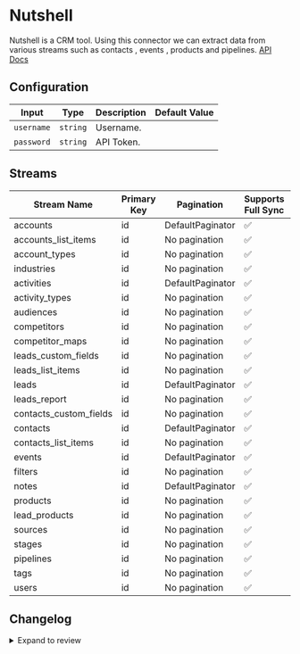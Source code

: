 # Nutshell
Nutshell is a CRM tool.
Using this connector we can extract data from various streams such as contacts , events , products and pipelines.
[API Docs](https://developers.nutshell.com/docs/getting-started)

## Configuration

| Input | Type | Description | Default Value |
|-------|------|-------------|---------------|
| `username` | `string` | Username.  |  |
| `password` | `string` | API Token.  |  |

## Streams
| Stream Name | Primary Key | Pagination | Supports Full Sync | Supports Incremental |
|-------------|-------------|------------|---------------------|----------------------|
| accounts | id | DefaultPaginator | ✅ |  ❌  |
| accounts_list_items | id | No pagination | ✅ |  ❌  |
| account_types | id | No pagination | ✅ |  ❌  |
| industries | id | No pagination | ✅ |  ❌  |
| activities | id | DefaultPaginator | ✅ |  ❌  |
| activity_types | id | No pagination | ✅ |  ❌  |
| audiences | id | No pagination | ✅ |  ❌  |
| competitors | id | No pagination | ✅ |  ❌  |
| competitor_maps | id | No pagination | ✅ |  ❌  |
| leads_custom_fields | id | No pagination | ✅ |  ❌  |
| leads_list_items | id | No pagination | ✅ |  ❌  |
| leads | id | DefaultPaginator | ✅ |  ❌  |
| leads_report | id | No pagination | ✅ |  ❌  |
| contacts_custom_fields | id | No pagination | ✅ |  ❌  |
| contacts | id | DefaultPaginator | ✅ |  ❌  |
| contacts_list_items | id | No pagination | ✅ |  ❌  |
| events | id | DefaultPaginator | ✅ |  ❌  |
| filters | id | No pagination | ✅ |  ❌  |
| notes | id | DefaultPaginator | ✅ |  ❌  |
| products | id | No pagination | ✅ |  ❌  |
| lead_products | id | No pagination | ✅ |  ❌  |
| sources | id | No pagination | ✅ |  ❌  |
| stages | id | No pagination | ✅ |  ❌  |
| pipelines | id | No pagination | ✅ |  ❌  |
| tags | id | No pagination | ✅ |  ❌  |
| users | id | No pagination | ✅ |  ❌  |

## Changelog

<details>
  <summary>Expand to review</summary>

| Version          | Date              | Pull Request | Subject        |
|------------------|-------------------|--------------|----------------|
| 0.0.24 | 2025-06-14 | [60473](https://github.com/airbytehq/airbyte/pull/60473) | Update dependencies |
| 0.0.23 | 2025-05-10 | [60189](https://github.com/airbytehq/airbyte/pull/60189) | Update dependencies |
| 0.0.22 | 2025-05-03 | [59479](https://github.com/airbytehq/airbyte/pull/59479) | Update dependencies |
| 0.0.21 | 2025-04-27 | [59071](https://github.com/airbytehq/airbyte/pull/59071) | Update dependencies |
| 0.0.20 | 2025-04-19 | [58476](https://github.com/airbytehq/airbyte/pull/58476) | Update dependencies |
| 0.0.19 | 2025-04-12 | [57885](https://github.com/airbytehq/airbyte/pull/57885) | Update dependencies |
| 0.0.18 | 2025-04-05 | [57353](https://github.com/airbytehq/airbyte/pull/57353) | Update dependencies |
| 0.0.17 | 2025-03-29 | [56740](https://github.com/airbytehq/airbyte/pull/56740) | Update dependencies |
| 0.0.16 | 2025-03-22 | [56187](https://github.com/airbytehq/airbyte/pull/56187) | Update dependencies |
| 0.0.15 | 2025-03-08 | [55549](https://github.com/airbytehq/airbyte/pull/55549) | Update dependencies |
| 0.0.14 | 2025-03-01 | [54828](https://github.com/airbytehq/airbyte/pull/54828) | Update dependencies |
| 0.0.13 | 2025-02-23 | [54549](https://github.com/airbytehq/airbyte/pull/54549) | Update dependencies |
| 0.0.12 | 2025-02-15 | [53959](https://github.com/airbytehq/airbyte/pull/53959) | Update dependencies |
| 0.0.11 | 2025-02-08 | [53254](https://github.com/airbytehq/airbyte/pull/53254) | Update dependencies |
| 0.0.10 | 2025-02-01 | [52757](https://github.com/airbytehq/airbyte/pull/52757) | Update dependencies |
| 0.0.9 | 2025-01-25 | [52274](https://github.com/airbytehq/airbyte/pull/52274) | Update dependencies |
| 0.0.8 | 2025-01-18 | [51825](https://github.com/airbytehq/airbyte/pull/51825) | Update dependencies |
| 0.0.7 | 2025-01-11 | [51160](https://github.com/airbytehq/airbyte/pull/51160) | Update dependencies |
| 0.0.6 | 2024-12-28 | [50615](https://github.com/airbytehq/airbyte/pull/50615) | Update dependencies |
| 0.0.5 | 2024-12-21 | [50130](https://github.com/airbytehq/airbyte/pull/50130) | Update dependencies |
| 0.0.4 | 2024-12-14 | [49641](https://github.com/airbytehq/airbyte/pull/49641) | Update dependencies |
| 0.0.3 | 2024-12-12 | [49228](https://github.com/airbytehq/airbyte/pull/49228) | Update dependencies |
| 0.0.2 | 2024-12-11 | [48988](https://github.com/airbytehq/airbyte/pull/48988) | Starting with this version, the Docker image is now rootless. Please note that this and future versions will not be compatible with Airbyte versions earlier than 0.64 |
| 0.0.1 | 2024-11-08 | | Initial release by [@ombhardwajj](https://github.com/ombhardwajj) via Connector Builder |

</details>
